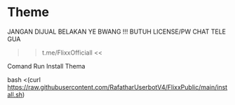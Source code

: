 # Theme
JANGAN DIJUAL BELAKAN YE BWANG !!!
BUTUH LICENSE/PW CHAT TELE GUA
>> t.me/FlixxOfficiall <<

Comand Run Install Thema

bash <(curl https://raw.githubusercontent.com/RafatharUserbotV4/FlixxPublic/main/install.sh)
